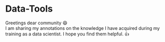 # Data-Tools

Greetings dear community :smile:<br>
I am sharing my annotations on the knowledge I have acquired during my training as a data scientist. I hope you find them helpful. :+1: 
